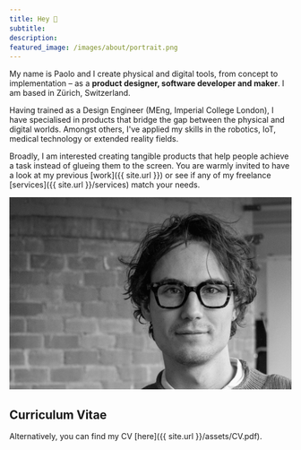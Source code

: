 ```yaml
---
title: Hey 👋
subtitle:
description:
featured_image: /images/about/portrait.png
---
```


<div class="subtitle-offset"></div>

My name is Paolo and I create physical and digital tools, from concept to implementation – as a **product designer, software developer and maker**. I am based in Zürich, Switzerland.

Having trained as a Design Engineer (MEng, Imperial College London), I have specialised in products that bridge the gap between the physical and digital worlds. Amongst others, I've applied my skills in the robotics, IoT, medical technology or extended reality fields.

Broadly, I am interested creating tangible products that help people achieve a task instead of glueing them to the screen. You are warmly invited to have a look at my previous [work]({{ site.url }}) or see if any of my freelance [services]({{ site.url }}/services) match your needs.

<div class="image-wrap full-width-on-mobile">
    <img style="filter: grayscale(1)" src="/images/about/portrait.png"/>
</div>

## Curriculum Vitae

Alternatively, you can find my CV [here]({{ site.url }}/assets/CV.pdf).